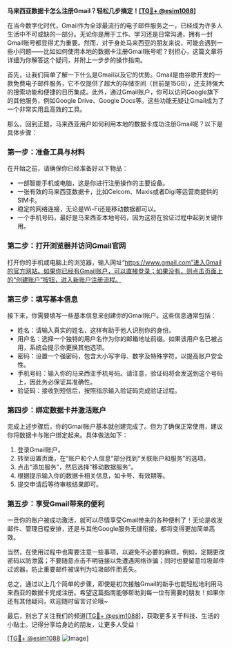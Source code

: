 **马来西亚数据卡怎么注册Gmail？轻松几步搞定！[[TG💪+ @esim1088](https://t.me/s/esim1088)]**

在当今数字化时代，Gmail作为全球最流行的电子邮件服务之一，已经成为许多人生活中不可或缺的一部分。无论你是用于工作、学习还是日常沟通，拥有一封Gmail账号都显得尤为重要。然而，对于身处马来西亚的朋友来说，可能会遇到一些小问题——比如如何使用本地的数据卡注册Gmail账号呢？别担心，这篇文章将详细为你解答这个疑问，并附上一步步的操作指南。

首先，让我们简单了解一下什么是Gmail以及它的优势。Gmail是由谷歌开发的一款免费电子邮件服务，它不仅提供了超大的存储空间（目前是15GB），还支持强大的搜索功能和便捷的日历集成。此外，通过Gmail账户，你可以访问Google旗下的其他服务，例如Google Drive、Google Docs等。这些功能无疑让Gmail成为了一个非常实用且高效的工具。

那么，回到正题，马来西亚用户如何利用本地的数据卡成功注册Gmail呢？以下是具体步骤：

### **第一步：准备工具与材料**
在开始之前，请确保你已经准备好以下物品：
- 一部智能手机或电脑，这是你进行注册操作的主要设备。
- 一张有效的马来西亚数据卡，比如Celcom、Maxis或者Digi等运营商提供的SIM卡。
- 稳定的网络连接，无论是Wi-Fi还是移动数据都可以。
- 一个手机号码，最好是马来西亚本地号码，因为这将在验证过程中起到关键作用。

### **第二步：打开浏览器并访问Gmail官网**
打开你的手机或电脑上的浏览器，输入网址“https://www.gmail.com”进入Gmail的官方网站。如果你已经有Gmail账户，可以直接登录；如果没有，则点击页面上的“创建账户”按钮，进入新账户注册流程。

### **第三步：填写基本信息**
接下来，你需要填写一些基本信息来创建你的Gmail账户。这些信息通常包括：
- 姓名：请输入真实的姓名，这样有助于他人识别你的身份。
- 用户名：选择一个独特的用户名作为你的邮箱地址前缀。如果该用户名已被占用，系统会提示你更换其他选项。
- 密码：设置一个强密码，包含大小写字母、数字及特殊字符，以提高账户安全性。
- 手机号码：输入你的马来西亚手机号码。请注意，验证码将会发送到这个号码上，因此务必保证其准确性。
- 验证码：接收到短信后，按照指示输入验证码完成验证过程。

### **第四步：绑定数据卡并激活账户**
完成上述步骤后，你的Gmail账户基本就创建完成了。但为了确保正常使用，建议你将数据卡与账户绑定起来。具体做法如下：
1. 登录Gmail账户。
2. 转至设置页面，在“账户和个人信息”部分找到“关联账户和服务”的选项。
3. 点击“添加服务”，然后选择“移动数据服务”。
4. 根据提示输入你的数据卡相关信息，如卡号、有效期等。
5. 提交申请后等待审核结果即可。

### **第五步：享受Gmail带来的便利**
一旦你的账户被成功激活，就可以尽情享受Gmail带来的各种便利了！无论是收发邮件、管理日程安排，还是与其他Google服务无缝衔接，都将变得更加简单高效。

当然，在使用过程中也需要注意一些事项，以避免不必要的麻烦。例如，定期更改密码以防泄露；不要随意点击不明链接以免遭遇网络诈骗；同时也要留意垃圾邮件过滤器，防止重要邮件被误判为垃圾邮件而丢失。

总之，通过以上几个简单的步骤，即使是初次接触Gmail的新手也能轻松地利用马来西亚的数据卡完成注册。希望这篇指南能够帮助到每一位有需要的朋友！如果你还有其他疑问，欢迎随时留言讨论哦~

最后，别忘了关注我们的频道[[TG💪+ @esim1088](https://t.me/s/esim1088)]，获取更多关于科技、生活的小贴士。记得分享给身边的朋友，让更多人受益！

[[TG💪+ @esim1088](https://t.me/s/esim1088) ![Image](https://i.postimg.cc/4NQfJmqS/Snipaste-2025-05-13-00-14-12.png)]